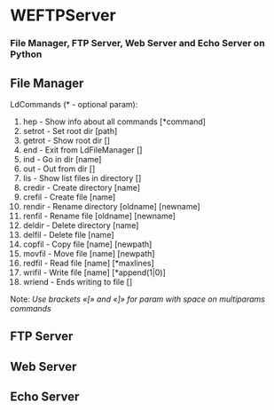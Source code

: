 # WEFTPServer
### File Manager, FTP Server, Web Server and Echo Server on Python

## File Manager

LdCommands (* - optional param):
1. hep - Show info about all commands [*command]
2. setrot - Set root dir [path]
3. getrot - Show root dir []
4. end - Exit from LdFileManager []
5. ind - Go in dir [name]
6. out - Out from dir []
7. lis - Show list files in directory []
8. credir - Create directory [name]
9. crefil - Create file [name]
10. rendir - Rename directory [oldname] [newname]
11. renfil - Rename file [oldname] [newname]
12. deldir - Delete directory [name]
13. delfil - Delete file [name]
14. copfil - Copy file [name] [newpath]
15. movfil - Move file [name] [newpath]
16. redfil - Read file [name] [*maxlines]
17. wrifil - Write file [name] [*append(1|0)]
18. wriend - Ends writing to file []

Note: *Use brackets «[» and «]» for param with space on multiparams commands*

## FTP Server

## Web Server

## Echo Server
